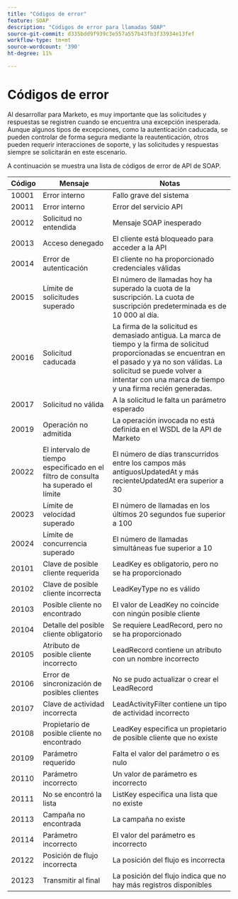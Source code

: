 ```yaml
---
title: "Códigos de error"
feature: SOAP
description: "Códigos de error para llamadas SOAP"
source-git-commit: d335bdd9f939c3e557a557b43fb3f33934e13fef
workflow-type: tm+mt
source-wordcount: '390'
ht-degree: 11%

---
```



# Códigos de error

Al desarrollar para Marketo, es muy importante que las solicitudes y respuestas se registren cuando se encuentra una excepción inesperada.  Aunque algunos tipos de excepciones, como la autenticación caducada, se pueden controlar de forma segura mediante la reautenticación, otros pueden requerir interacciones de soporte, y las solicitudes y respuestas siempre se solicitarán en este escenario.

A continuación se muestra una lista de códigos de error de API de SOAP.

| Código | Mensaje | Notas |
|--- |--- |--- |
| 10001 | Error interno | Fallo grave del sistema |
| 20011 | Error interno | Error del servicio API |
| 20012 | Solicitud no entendida | Mensaje SOAP inesperado |
| 20013 | Acceso denegado | El cliente está bloqueado para acceder a la API |
| 20014 | Error de autenticación | El cliente no ha proporcionado credenciales válidas |
| 20015 | Límite de solicitudes superado | El número de llamadas hoy ha superado la cuota de la suscripción. La cuota de suscripción predeterminada es de 10 000 al día. |
| 20016 | Solicitud caducada | La firma de la solicitud es demasiado antigua. La marca de tiempo y la firma de solicitud proporcionadas se encuentran en el pasado y ya no son válidas. La solicitud se puede volver a intentar con una marca de tiempo y una firma recién generadas. |
| 20017 | Solicitud no válida | A la solicitud le falta un parámetro esperado |
| 20019 | Operación no admitida | La operación invocada no está definida en el WSDL de la API de Marketo |
| 20022 | El intervalo de tiempo especificado en el filtro de consulta ha superado el límite | El número de días transcurridos entre los campos más antiguosUpdatedAt y más recienteUpdatedAt era superior a 30 |
| 20023 | Límite de velocidad superado | El número de llamadas en los últimos 20 segundos fue superior a 100 |
| 20024 | Límite de concurrencia superado | El número de llamadas simultáneas fue superior a 10 |
| 20101 | Clave de posible cliente requerida | LeadKey es obligatorio, pero no se ha proporcionado |
| 20102 | Clave de posible cliente incorrecta | LeadKeyType no es válido |
| 20103 | Posible cliente no encontrado | El valor de LeadKey no coincide con ningún posible cliente |
| 20104 | Detalle del posible cliente obligatorio | Se requiere LeadRecord, pero no se ha proporcionado |
| 20105 | Atributo de posible cliente incorrecto | LeadRecord contiene un atributo con un nombre incorrecto |
| 20106 | Error de sincronización de posibles clientes | No se pudo actualizar o crear el LeadRecord |
| 20107 | Clave de actividad incorrecta | LeadActivityFilter contiene un tipo de actividad incorrecto |
| 20108 | Propietario de posible cliente no encontrado | LeadKey especifica un propietario de posible cliente que no existe |
| 20109 | Parámetro requerido | Falta el valor del parámetro o es nulo |
| 20110 | Parámetro incorrecto | Un valor de parámetro es incorrecto |
| 20111 | No se encontró la lista | ListKey especifica una lista que no existe |
| 20113 | Campaña no encontrada | La campaña no existe |
| 20114 | Parámetro incorrecto | El valor del parámetro es incorrecto |
| 20122 | Posición de flujo incorrecta | La posición del flujo es incorrecta |
| 20123 | Transmitir al final | La posición del flujo indica que no hay más registros disponibles |
